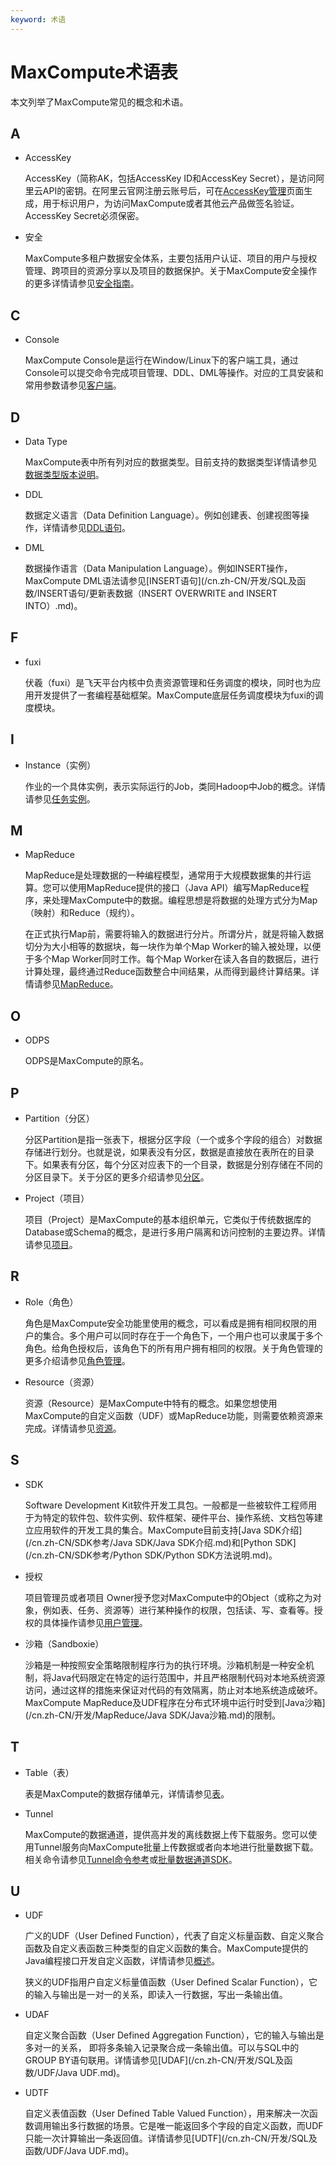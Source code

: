 ```yaml
---
keyword: 术语
---
```


# MaxCompute术语表

本文列举了MaxCompute常见的概念和术语。

## A

-   AccessKey

    AccessKey（简称AK，包括AccessKey ID和AccessKey Secret），是访问阿里云API的密钥。在阿里云官网注册云账号后，可在[AccessKey管理](https://ak-console.aliyun.com/#/)页面生成，用于标识用户，为访问MaxCompute或者其他云产品做签名验证。AccessKey Secret必须保密。

-   安全

    MaxCompute多租户数据安全体系，主要包括用户认证、项目的用户与授权管理、跨项目的资源分享以及项目的数据保护。关于MaxCompute安全操作的更多详情请参见[安全指南](/cn.zh-CN/管理/安全管理详解/目标用户.md)。


## C

-   Console

    MaxCompute Console是运行在Window/Linux下的客户端工具，通过Console可以提交命令完成项目管理、DDL、DML等操作。对应的工具安装和常用参数请参见[客户端](/cn.zh-CN/工具及下载/客户端.md)。


## D

-   Data Type

    MaxCompute表中所有列对应的数据类型。目前支持的数据类型详情请参见[数据类型版本说明](/cn.zh-CN/开发/数据类型/数据类型版本说明.md)。

-   DDL

    数据定义语言（Data Definition Language）。例如创建表、创建视图等操作，详情请参见[DDL语句](/cn.zh-CN/开发/SQL及函数/DDL语句/表操作.md)。

-   DML

    数据操作语言（Data Manipulation Language）。例如INSERT操作，MaxCompute DML语法请参见[INSERT语句](/cn.zh-CN/开发/SQL及函数/INSERT语句/更新表数据（INSERT OVERWRITE and INSERT INTO）.md)。


## F

-   fuxi

    伏羲（fuxi）是飞天平台内核中负责资源管理和任务调度的模块，同时也为应用开发提供了一套编程基础框架。MaxCompute底层任务调度模块为fuxi的调度模块。


## I

-   Instance（实例）

    作业的一个具体实例，表示实际运行的Job，类同Hadoop中Job的概念。详情请参见[任务实例](/cn.zh-CN/产品简介/基本概念/任务实例.md)。


## M

-   MapReduce

    MapReduce是处理数据的一种编程模型，通常用于大规模数据集的并行运算。您可以使用MapReduce提供的接口（Java API）编写MapReduce程序，来处理MaxCompute中的数据。编程思想是将数据的处理方式分为Map（映射）和Reduce（规约）。

    在正式执行Map前，需要将输入的数据进行分片。所谓分片，就是将输入数据切分为大小相等的数据块，每一块作为单个Map Worker的输入被处理，以便于多个Map Worker同时工作。每个Map Worker在读入各自的数据后，进行计算处理，最终通过Reduce函数整合中间结果，从而得到最终计算结果。详情请参见[MapReduce](/cn.zh-CN/开发/MapReduce/概要/MapReduce概述.md)。


## O

-   ODPS

    ODPS是MaxCompute的原名。


## P

-   Partition（分区）

    分区Partition是指一张表下，根据分区字段（一个或多个字段的组合）对数据存储进行划分。也就是说，如果表没有分区，数据是直接放在表所在的目录下。如果表有分区，每个分区对应表下的一个目录，数据是分别存储在不同的分区目录下。关于分区的更多介绍请参见[分区](/cn.zh-CN/产品简介/基本概念/分区.md)。

-   Project（项目）

    项目（Project）是MaxCompute的基本组织单元，它类似于传统数据库的Database或Schema的概念，是进行多用户隔离和访问控制的主要边界。详情请参见[项目](/cn.zh-CN/产品简介/基本概念/项目.md)。


## R

-   Role（角色）

    角色是MaxCompute安全功能里使用的概念，可以看成是拥有相同权限的用户的集合。多个用户可以同时存在于一个角色下，一个用户也可以隶属于多个角色。给角色授权后，该角色下的所有用户拥有相同的权限。关于角色管理的更多介绍请参见[角色管理](/cn.zh-CN/管理/安全管理详解/用户及授权管理/角色管理.md)。

-   Resource（资源）

    资源（Resource）是MaxCompute中特有的概念。如果您想使用MaxCompute的自定义函数（UDF）或MapReduce功能，则需要依赖资源来完成。详情请参见[资源](/cn.zh-CN/产品简介/基本概念/资源.md)。


## S

-   SDK

    Software Development Kit软件开发工具包。一般都是一些被软件工程师用于为特定的软件包、软件实例、软件框架、硬件平台、操作系统、文档包等建立应用软件的开发工具的集合。MaxCompute目前支持[Java SDK介绍](/cn.zh-CN/SDK参考/Java SDK/Java SDK介绍.md)和[Python SDK](/cn.zh-CN/SDK参考/Python SDK/Python SDK方法说明.md)。

-   授权

    项目管理员或者项目 Owner授予您对MaxCompute中的Object（或称之为对象，例如表、任务、资源等）进行某种操作的权限，包括读、写、查看等。授权的具体操作请参见[用户管理](/cn.zh-CN/管理/安全管理详解/用户及授权管理/用户管理.md)。

-   沙箱（Sandboxie）

    沙箱是一种按照安全策略限制程序行为的执行环境。沙箱机制是一种安全机制，将Java代码限定在特定的运行范围中，并且严格限制代码对本地系统资源访问，通过这样的措施来保证对代码的有效隔离，防止对本地系统造成破坏。MaxCompute MapReduce及UDF程序在分布式环境中运行时受到[Java沙箱](/cn.zh-CN/开发/MapReduce/Java SDK/Java沙箱.md)的限制。


## T

-   Table（表）

    表是MaxCompute的数据存储单元，详情请参见[表](/cn.zh-CN/产品简介/基本概念/表.md)。

-   Tunnel

    MaxCompute的数据通道，提供高并发的离线数据上传下载服务。您可以使用Tunnel服务向MaxCompute批量上传数据或者向本地进行批量数据下载。相关命令请参见[Tunnel命令参考](/cn.zh-CN/开发/数据上传下载/使用Tunnel命令上传下载数据/Tunnel命令参考.md)或[批量数据通道SDK](/cn.zh-CN/开发/数据上传下载/批量数据通道SDK介绍/批量数据通道概要.md)。


## U

-   UDF

    广义的UDF（User Defined Function），代表了自定义标量函数、自定义聚合函数及自定义表函数三种类型的自定义函数的集合。MaxCompute提供的Java编程接口开发自定义函数，详情请参见[概述](/cn.zh-CN/开发/SQL及函数/UDF/概述.md)。

    狭义的UDF指用户自定义标量值函数（User Defined Scalar Function），它的输入与输出是一对一的关系，即读入一行数据，写出一条输出值。

-   UDAF

    自定义聚合函数（User Defined Aggregation Function），它的输入与输出是多对一的关系， 即将多条输入记录聚合成一条输出值。可以与SQL中的GROUP BY语句联用。详情请参见[UDAF](/cn.zh-CN/开发/SQL及函数/UDF/Java UDF.md)。

-   UDTF

    自定义表值函数（User Defined Table Valued Function），用来解决一次函数调用输出多行数据的场景。它是唯一能返回多个字段的自定义函数，而UDF只能一次计算输出一条返回值。详情请参见[UDTF](/cn.zh-CN/开发/SQL及函数/UDF/Java UDF.md)。


